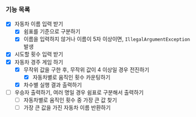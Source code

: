### 기능 목록

- [x] 자동차 이름 입력 받기
    - [x] 쉼표를 기준으로 구분하기
    - [x] 이름을 입력하지 않거나 이름이 5자 이상이면, `IllegalArgumentException` 발생
- [x] 시도할 횟수 입력 받기
- [x] 자동차 경주 게임 하기
    - [x] 무작위 값을 구한 후, 무작위 값이 4 이상일 경우 전진하기
        - [x] 자동차별로 움직인 횟수 카운팅하기
    - [x] 차수별 실행 결과 출력하기
- [ ] 우승자 출력하기, 여러 명일 경우 쉼표로 구분해서 출력하기
    - [ ] 자동차별로 움직인 횟수 중 가장 큰 값 찾기
    - [ ] 가장 큰 값을 가진 자동차 이름 반환하기